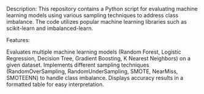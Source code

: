 Description: This repository contains a Python script for evaluating machine learning models using various sampling techniques to address class imbalance. The code utilizes popular machine learning libraries such as scikit-learn and imbalanced-learn.

Features:

Evaluates multiple machine learning models (Random Forest, Logistic Regression, Decision Tree, Gradient Boosting, K Nearest Neighbors) on a given dataset. Implements different sampling techniques (RandomOverSampling, RandomUnderSampling, SMOTE, NearMiss, SMOTEENN) to handle class imbalance. Displays accuracy results in a formatted table for easy interpretation.
